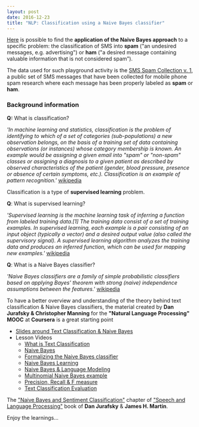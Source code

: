 ```yaml
---
layout: post
date: 2016-12-23
title: "NLP: Classification using a Naive Bayes classifier"
---
```


[Here]() is possible to find the __application of the Naive Bayes approach__ to a specific problem: the classification of SMS into __spam__ ("an undesired messages, e.g. advertising") or __ham__ ("a desired message containing valuable information that is not considered spam”).

The data used for such playground activity is the [SMS Spam Collection v. 1](http://www.dt.fee.unicamp.br/~tiago/smsspamcollection/), a public set of SMS messages that have been collected for mobile phone spam research where each message has been properly labeled as __spam__ or __ham__.

### Background information

__Q:__ What is classification?

_'In machine learning and statistics, classification is the problem of identifying to which of a set of categories (sub-populations) a new observation belongs, on the basis of a training set of data containing observations (or instances) whose category membership is known. An example would be assigning a given email into "spam" or "non-spam" classes or assigning a diagnosis to a given patient as described by observed characteristics of the patient (gender, blood pressure, presence or absence of certain symptoms, etc.). Classification is an example of pattern recognition.'_ [wikipedia](https://en.wikipedia.org/wiki/Statistical_classification)

Classification is a type of __supervised learning__ problem.

__Q__: What is supervised learning?

_'Supervised learning is the machine learning task of inferring a function from labeled training data.[1] The training data consist of a set of training examples. In supervised learning, each example is a pair consisting of an input object (typically a vector) and a desired output value (also called the supervisory signal). A supervised learning algorithm analyzes the training data and produces an inferred function, which can be used for mapping new examples.'_ [wikipedia](https://en.wikipedia.org/wiki/Supervised_learning)

__Q__: What is a Naive Bayes classifier?

_'Naive Bayes classifiers are a family of simple probabilistic classifiers based on applying Bayes' theorem with strong (naive) independence assumptions between the features.'_ [wikipedia](https://en.wikipedia.org/wiki/Naive_Bayes_classifier)

To have a better overview and understanding of the theory behind text classification & Naive Bayes classifiers, the material created by __Dan Jurafsky & Christopher Manning__ for the __"Natural Language Processing" MOOC__ at __Coursera__ is a great starting point

* [Slides around Text Classification & Naive Bayes](http://spark-public.s3.amazonaws.com/nlp/slides/naivebayes.pdf)
* Lesson Videos
  * [What is Text Classification](https://www.youtube.com/watch?v=c3fnHA6yLeY&list=PL6397E4B26D00A269&index=24)
  * [Naive Bayes](https://www.youtube.com/watch?v=DdYSMwEWbd4&list=PL6397E4B26D00A269&index=25)
  * [Formalizing the Naive Bayes classifier](https://www.youtube.com/watch?v=TpjPzKODuXo&list=PL6397E4B26D00A269&index=26)
  * [Naive Bayes Learning](https://www.youtube.com/watch?v=0hxaqDbdIeE&list=PL6397E4B26D00A269&index=27)
  * [Naive Bayes & Language Modeling](https://www.youtube.com/watch?v=ALna9TjBS8Q&list=PL6397E4B26D00A269&index=28)
  * [Multinomial Naive Bayes example](https://www.youtube.com/watch?v=pc36aYTP44o&t=2s&list=PL6397E4B26D00A269&index=29)
  * [Precision, Recall & F measure](https://www.youtube.com/watch?v=2akd6uwtowc&list=PL6397E4B26D00A269&index=30)
  * [Text Classification Evaluation](https://www.youtube.com/watch?v=OwwdYHWRB5E&list=PL6397E4B26D00A269&index=31)

The ["Naive Bayes and Sentiment
Classification"](https://web.stanford.edu/~jurafsky/slp3/6.pdf) chapter of ["Speech and Language Processing"](https://web.stanford.edu/~jurafsky/slp3/) book of __Dan Jurafsky__ & __James H. Martin__.

Enjoy the learnings...

